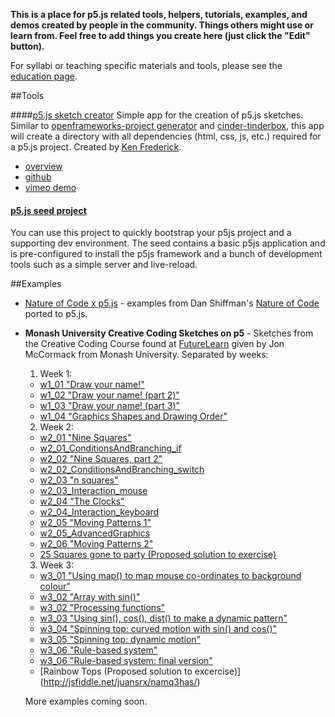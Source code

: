 **This is a place for p5.js related tools, helpers, tutorials, examples, and demos created by people in the community. Things others might use or learn from. Feel free to add things you create here (just click the "Edit" button).**

For syllabi or teaching specific materials and tools, please see the [education page](https://github.com/lmccart/p5.js/wiki/Education).

##Tools

####[p5.js sketch creator](http://blog.kennethfrederick.de/2014/06/sketch-creator.html)
Simple app for the creation of p5.js sketches. Similar to [openframeworks-project generator](https://github.com/ofZach/project-creator) and [cinder-tinderbox](https://github.com/cinder/TinderBox-Mac), this app will create a directory with all dependencies (html, css, js, etc.) required for a p5.js project. Created by [Ken Frederick](http://kennethfrederick.de/). 
* [overview](http://blog.kennethfrederick.de/2014/06/sketch-creator.html)
* [github](https://github.com/frederickk/Sketch-Creator)
* [vimeo demo](https://vimeo.com/99052459)

#### [p5.js seed project](https://github.com/winkerVSbecks/p5js-seed)
You can use this project to quickly bootstrap your p5js project and a supporting dev environment. The seed contains a basic p5js application and is pre-configured to install the p5js framework and a bunch of development tools such as a simple server and live-reload. 

##Examples

* [Nature of Code x p5.js](https://github.com/shiffman/The-Nature-of-Code-Examples-p5.js) - examples from Dan Shiffman's [Nature of Code](http://natureofcode.com) ported to p5.js.
* **Monash University Creative Coding Sketches on p5** - Sketches from the Creative Coding Course found at [FutureLearn](https://www.futurelearn.com/courses/creative-coding) given by Jon McCormack from Monash University. Separated by weeks:
  1. Week 1:
    * [w1_01 "Draw your name!"](http://jsfiddle.net/juansrx/czy94wq3/)
    * [w1_02 "Draw your name! (part 2)"](http://jsfiddle.net/juansrx/4Ltubdg6/)
    * [w1_03 "Draw your name! (part 3)"](http://jsfiddle.net/juansrx/4porpxL5/)
    * [w1_04 "Graphics Shapes and Drawing Order"](http://jsfiddle.net/juansrx/rLL086ju/)
  2. Week 2:
    * [w2_01 "Nine Squares"](http://jsfiddle.net/juansrx/rnquna93/)
    * [w2_01_ConditionsAndBranching_if](http://jsfiddle.net/juansrx/mzrosxq7/)
    * [w2_02 "Nine Squares, part 2"](http://jsfiddle.net/juansrx/zym6waus/)
    * [w2_02_ConditionsAndBranching_switch](http://jsfiddle.net/juansrx/4j0r4m7r/)
    * [w2_03 "n squares"](http://jsfiddle.net/juansrx/rs363mf1/)
    * [w2_03_Interaction_mouse](http://jsfiddle.net/juansrx/4fwydtfv/)
    * [w2_04 "The Clocks"](http://jsfiddle.net/juansrx/ve3wrupy/)
    * [w2_04_Interaction_keyboard](http://jsfiddle.net/juansrx/wudbqdwy/)
    * [w2_05 "Moving Patterns 1"](http://jsfiddle.net/juansrx/m2mkx98a/)
    * [w2_05_AdvancedGraphics](http://jsfiddle.net/juansrx/ggsfzhjL/)
    * [w2_06 "Moving Patterns 2"](http://jsfiddle.net/juansrx/t0cnm41t/)
    * [25 Squares gone to party (Proposed solution to exercise)](http://jsfiddle.net/juansrx/ud4g3331/)
  3. Week 3:
    * [w3_01 "Using map() to map mouse co-ordinates to background colour"](http://jsfiddle.net/juansrx/Lqahtj7v/)
    * [w3_02 "Array with sin()"](http://jsfiddle.net/juansrx/pnokeavu/)
    * [w3_02 "Processing functions"](http://jsfiddle.net/juansrx/7kq77zm7/)
    * [w3_03 "Using sin(), cos(), dist() to make a dynamic pattern"](http://jsfiddle.net/juansrx/5qa1beb2/)
    * [w3_04 "Spinning top: curved motion with sin() and cos()"](http://jsfiddle.net/juansrx/mt6jcwwt/)
    * [w3_05 "Spinning top: dynamic motion"](http://jsfiddle.net/juansrx/ho766ekz/)
    * [w3_06 "Rule-based system"](http://jsfiddle.net/juansrx/myv5kg9t/)
    * [w3_06 "Rule-based system: final version"](http://jsfiddle.net/juansrx/orb3kmjk/)
    * [Rainbow Tops (Proposed solution to excercise)] (http://jsfiddle.net/juansrx/namq3has/)

  More examples coming soon.